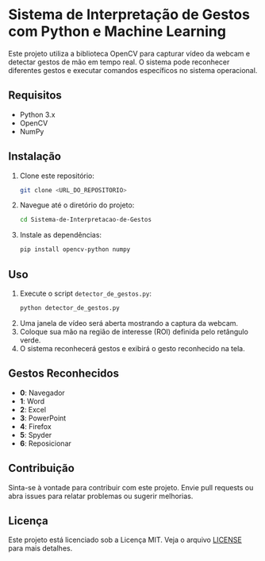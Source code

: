 # Sistema de Interpretação de Gestos com Python e Machine Learning

Este projeto utiliza a biblioteca OpenCV para capturar vídeo da webcam e detectar gestos de mão em tempo real. O sistema pode reconhecer diferentes gestos e executar comandos específicos no sistema operacional.

## Requisitos

- Python 3.x
- OpenCV
- NumPy

## Instalação

1. Clone este repositório:
    ```bash
    git clone <URL_DO_REPOSITORIO>
    ```
2. Navegue até o diretório do projeto:
    ```bash
    cd Sistema-de-Interpretacao-de-Gestos
    ```
3. Instale as dependências:
    ```bash
    pip install opencv-python numpy
    ```

## Uso

1. Execute o script `detector_de_gestos.py`:
    ```bash
    python detector_de_gestos.py
    ```
2. Uma janela de vídeo será aberta mostrando a captura da webcam.
3. Coloque sua mão na região de interesse (ROI) definida pelo retângulo verde.
4. O sistema reconhecerá gestos e exibirá o gesto reconhecido na tela.

## Gestos Reconhecidos

- **0**: Navegador
- **1**: Word
- **2**: Excel
- **3**: PowerPoint
- **4**: Firefox
- **5**: Spyder
- **6**: Reposicionar

## Contribuição

Sinta-se à vontade para contribuir com este projeto. Envie pull requests ou abra issues para relatar problemas ou sugerir melhorias.

## Licença

Este projeto está licenciado sob a Licença MIT. Veja o arquivo [LICENSE](LICENSE) para mais detalhes.